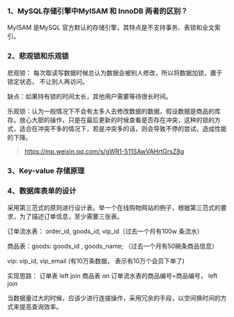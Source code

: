 ### **1、MySQL存储引擎中MyISAM 和 InnoDB 两者的区别？**

MyISAM 是MySQL 官方默认的存储引擎，其特点是不支持事务、表锁和全文索引。

### **2、悲观锁和乐观锁**

悲观锁： 每次取读写数据时候总认为数据会被别人修改，所以将数据加锁，置于锁定状态， 不让别人再访问。

缺点：如果持有锁的时间太长，其他用户需要等待很长时间。

乐观锁：认为一般情况下不会有太多人去修改数据的数据，假设数据是商品的库存。放心大胆的操作，只是在最后更新的时候查看是否存在冲突，这种的锁的方式，适合在冲突不多的情况下，若是冲突多的话，则会导致不停的尝试，造成性能的下降。

> https://mp.weixin.qq.com/s/gWR1-511SAwVAHrtGrsZ8g  

### 3、Key-value 存储原理

### **4、数据库表单的设计**

采用第三范式的原则进行设计表。举一个在线购物网站的例子，根据第三范式的要求，为了描述订单信息，至少需要三张表。

订单流水表： order_id, goods_id, vip_id（过去一个月有100w 条流水）

商品表：goods:  goods_id , goods_name; （过去一个月有50碗条商品信息）

vip: vip_id, vip_email    (有10万条数据， 表示有10万个会员下单了)

实现思路： 订单表 left join 商品表 on 订单流水表的商品编号=商品编号， left join 



当数据量过大的时候，应该少进行连接操作，采用冗余的手段，以空间换时间的方式来提高查询效率。